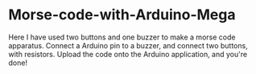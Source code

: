 # Morse-code-with-Arduino-Mega
Here I have used two buttons and one buzzer to make a morse code apparatus.
Connect a Arduino pin to a buzzer, and connect two buttons, with resistors. Upload the code onto the Arduino application, and you're done!
